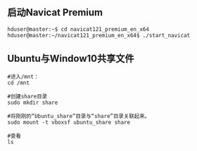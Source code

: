 ## 启动Navicat Premium

```shell
hduser@master:~$ cd navicat121_premium_en_x64
hduser@master:~/navicat121_premium_en_x64$ ./start_navicat
```

## Ubuntu与Window10共享文件

```shell
#进入/mnt：
cd /mnt

#创建share目录
sudo mkdir share

#将刚刚的“Ubuntu_share”目录与“share”目录关联起来。
sudo mount -t vboxsf ubuntu_share share

#查看
ls
```



